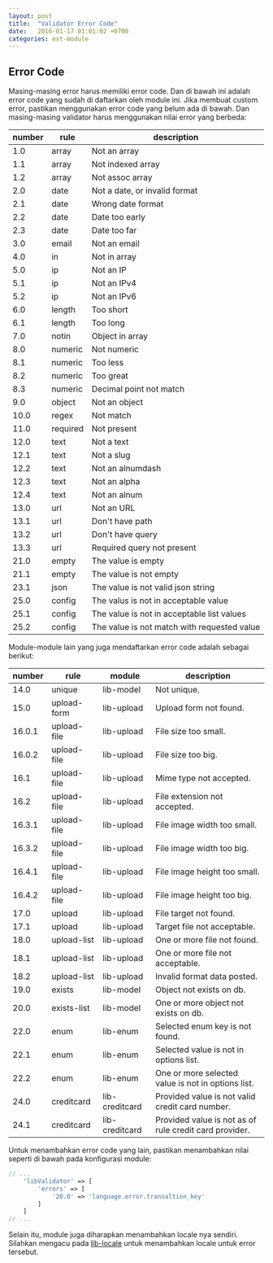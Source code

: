 ```yaml
---
layout: post
title:  "Validator Error Code"
date:   2016-01-17 01:01:02 +0700
categories: ext-module
---
```


## Error Code

Masing-masing error harus memiliki error code. Dan di bawah ini adalah error
code yang sudah di daftarkan oleh module ini. Jika membuat custom error, pastikan
menggunakan error code yang belum ada di bawah. Dan masing-masing validator harus
menggunakan nilai error yang berbeda:

number  | rule      | description
--------|-----------|------------
1.0     | array     | Not an array
1.1     | array     | Not indexed array
1.2     | array     | Not assoc array
2.0     | date      | Not a date, or invalid format
2.1     | date      | Wrong date format
2.2     | date      | Date too early
2.3     | date      | Date too far
3.0     | email     | Not an email
4.0     | in        | Not in array
5.0     | ip        | Not an IP
5.1     | ip        | Not an IPv4
5.2     | ip        | Not an IPv6
6.0     | length    | Too short
6.1     | length    | Too long
7.0     | notin     | Object in array
8.0     | numeric   | Not numeric
8.1     | numeric   | Too less
8.2     | numeric   | Too great
8.3     | numeric   | Decimal point not match
9.0     | object    | Not an object
10.0    | regex     | Not match
11.0    | required  | Not present
12.0    | text      | Not a text
12.1    | text      | Not a slug
12.2    | text      | Not an alnumdash
12.3    | text      | Not an alpha
12.4    | text      | Not an alnum
13.0    | url       | Not an URL
13.1    | url       | Don't have path
13.2    | url       | Don't have query
13.3    | url       | Required query not present
21.0    | empty     | The value is empty
21.1    | empty     | The value is not empty
23.1    | json      | The value is not valid json string
25.0    | config    | The valus is not in acceptable value
25.1    | config    | The value is not in acceptable list values
25.2    | config    | The value is not match with requested value

Module-module lain yang juga mendaftarkan error code adalah sebagai berikut:

number | rule        | module           | description
-------|-------------|------------------|------------
14.0   | unique      | lib-model        | Not unique.
15.0   | upload-form | lib-upload       | Upload form not found.
16.0.1 | upload-file | lib-upload       | File size too small.
16.0.2 | upload-file | lib-upload       | File size too big.
16.1   | upload-file | lib-upload       | Mime type not accepted.
16.2   | upload-file | lib-upload       | File extension not accepted.
16.3.1 | upload-file | lib-upload       | File image width too small.
16.3.2 | upload-file | lib-upload       | File image width too big.
16.4.1 | upload-file | lib-upload       | File image height too small.
16.4.2 | upload-file | lib-upload       | File image height too big.
17.0   | upload      | lib-upload       | File target not found.
17.1   | upload      | lib-upload       | Target file not acceptable.
18.0   | upload-list | lib-upload       | One or more file not found.
18.1   | upload-list | lib-upload       | One or more file not acceptable.
18.2   | upload-list | lib-upload       | Invalid format data posted.
19.0   | exists      | lib-model        | Object not exists on db.
20.0   | exists-list | lib-model        | One or more object not exists on db.
22.0   | enum        | lib-enum         | Selected enum key is not found.
22.1   | enum        | lib-enum         | Selected value is not in options list.
22.2   | enum        | lib-enum         | One or more selected value is not in options list.
24.0   | creditcard  | lib-creditcard   | Provided value is not valid credit card number.
24.1   | creditcard  | lib-creditcard   | Provided value is not as of rule credit card provider.

Untuk menambahkan error code yang lain, pastikan menambahkan nilai
seperti di bawah pada konfigurasi module:

```php
// ...
    'libValidator' => [
        'errors' => [
            '20.0' => 'language.error.transaltion_key'
        ]
    ]
// ...
```

Selain itu, module juga diharapkan menambahkan locale nya sendiri.
Silahkan mengacu pada [lib-locale](https://github.com/getmim/lib-locale)
untuk menambahkan locale untuk error tersebut.